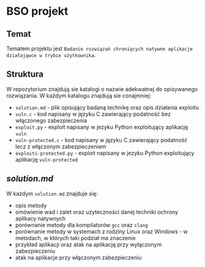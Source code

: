 # BSO projekt

## Temat

Tematem projektu jest `Badanie rozwiązań chroniących natywne aplikacje działająwce w trybie użytkownika`.

## Struktura

W repozytorium znajdują sie katalogi o nazwie adekwatnej do opisywanego rozwiązania. W każdym katalogu znajdują sie conajmniej:

* `solution.md` - plik opisujący badaną technikę oraz opis działania exploitu
* `vuln.c` - kod napisany w języku C zawierający podatność bez włączonego zabezpieczenia
* `exploit.py` - exploit napisany w jezyku Python exploitujący aplikację `vuln`
* `vuln-protected.c` - kod napisany w języku C zawierający podatność lecz z włączonym zabezpieczeniem
* `exploiti-protected.py` - exploit napisany w jezyku Python exploitujący aplikację `vuln-protected`

## *solution.md*

W każdym `solution.md` znajduje się:

* opis metody
* omówienie wad i zalet oraz uzyteczności danej techniki ochrony aplikacy natywnych
* porównanie metody dla kompilatorów `gcc` oraz `clang`
* porównanie metody w systemach z rodziny Linux oraz Windows - w metodach, w których taki podział ma znaczenie
* przykład aplikacji oraz atak na aplikację przy wyłączonym zabezpieczeniu
* atak na aplikacje przy włączonym zabezpieczeniu

